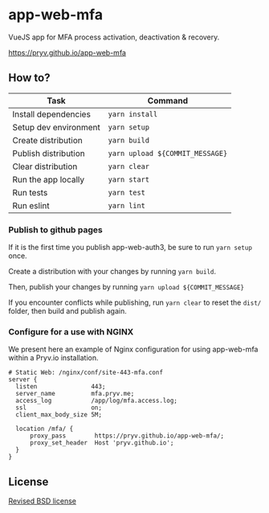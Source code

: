 # app-web-mfa
VueJS app for MFA process activation, deactivation &amp; recovery.

https://pryv.github.io/app-web-mfa

## How to?

| Task                              | Command                        |
| --------------------------------- | ------------------------------ |
| Install dependencies              | `yarn install`                 |
| Setup dev environment             | `yarn setup`                   |
| Create distribution               | `yarn build`                   |
| Publish distribution              | `yarn upload ${COMMIT_MESSAGE}`|
| Clear distribution                | `yarn clear`                   |
| Run the app locally               | `yarn start`                   |
| Run tests                         | `yarn test`                    |
| Run eslint                        | `yarn lint`                    |

### Publish to github pages

If it is the first time you publish app-web-auth3, be sure to run `yarn setup` once.

Create a distribution with your changes by running `yarn build`.

Then, publish your changes by running `yarn upload ${COMMIT_MESSAGE}`

If you encounter conflicts while publishing, run `yarn clear` to reset the `dist/` folder,
then build and publish again.


### Configure for a use with NGINX

We present here an example of Nginx configuration for using app-web-mfa within a Pryv.io installation.

```
# Static Web: /nginx/conf/site-443-mfa.conf
server {
  listen               443;
  server_name          mfa.pryv.me;
  access_log           /app/log/mfa.access.log;
  ssl                  on;
  client_max_body_size 5M;

  location /mfa/ {
      proxy_pass        https://pryv.github.io/app-web-mfa/;
      proxy_set_header  Host 'pryv.github.io';
  }
}
```

## License

[Revised BSD license](https://github.com/pryv/documents/blob/master/license-bsd-revised.md)
